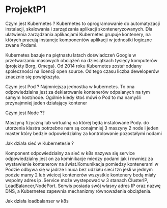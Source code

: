# ProjektP1
Czym jest Kubernetes ?
Kubernetes to oprogramowanie do automatyzacji instalacji, skalowania i zarządzania aplikacji skonteneryzowanych. Dla ułatwienia zarządzania aplikacjami Kubernetes grupuje kontenery, na których pracują instancje komponentów aplikacji w jednostki logiczne zwane Podami.

Kubernetes bazuje na piętnastu latach doświadczeń Google w przetwarzaniu masowych obciążeń na dziesiątkach tysięcy komputerów (projekty Borg, Omega). Od 2014 roku Kubernetes został oddany społeczności na licencji open source. Od tego czasu liczba deweloperów znacznie się powiększyła.

Czym jest Pod ?
Najmniejsza jednostka w kubernetes. To ona odpowiedzialna jest za deklarowanie kontenerów odpalanych na tym samym host/node. Ogólnie kiedy ktoś mówi o Pod to ma namyśli przynajmniej jeden działający kontener

Czym jest Node ??

Maszyną fizyczną lub wirtualną na której będą instalowane Pody. do utorzenia klastra potrzebne nam są conajmniej 3 maszyny 2 node i jeden master który bedzie odpowiedzialny za kontrolowanie pozostałymi nodami  

Jak działa sieć w Kubernetesie ?

Komponent odpowiedzialny za sieć w k8s nazywa się service  
odpowiedzialny  jest on za kominikacje miedzy podami jak i rowniez za wystawienie kontenerow na świat.Komunikacja pomiedzy kontenerami w Podzie odbywa się w jadrze linuxa bez udziału sieci tzn  jeśli w jednym podzie mamy 2 lub wieicej kontenerów wszystkie kontenery bedą miały wspolny adres ip .Service może wystepować w 3 stanach ClusterIP, LoadBalancer,NodePort.
Serwis posiada swój własny adres IP oraz nazwę DNS, a Kubernetes zapewnia mechanizmy równoważenia obciążenia.

Jak działa loadbalanser w k8s
